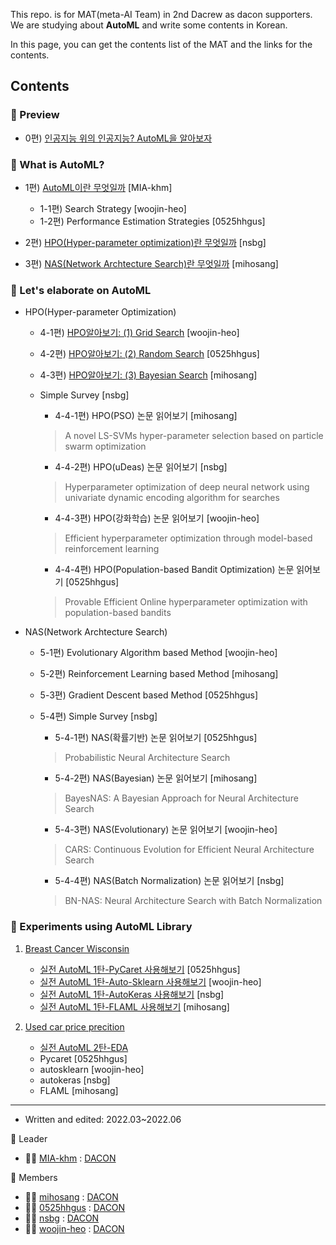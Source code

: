 This repo. is for MAT(meta-AI Team) in 2nd Dacrew as dacon supporters.
We are studying about __AutoML__ and write some contents in Korean.

In this page, you can get the contents list of the MAT and the links for the contents.

## Contents

### :gem: Preview

- 0편) [인공지능 위의 인공지능? AutoML을 알아보자](https://dacon.io/codeshare/4760?utm_source=dacrew&utm_medium=197941&utm_campaign=dacrew_2)

### :gem: What is AutoML?

- 1편) [AutoML이란 무엇일까](https://dacon.io/codeshare/4844?utm_source=dacrew&utm_medium=197941&utm_campaign=dacrew_2) [MIA-khm]

  - 1-1편) Search Strategy [woojin-heo]
  - 1-2편) Performance Estimation Strategies [0525hhgus]

- 2편) [HPO(Hyper-parameter optimization)란 무엇일까](https://dacon.io/codeshare/4863?utm_source=dacrew&utm_medium=197941&utm_campaign=dacrew_2) [nsbg]
- 3편) [NAS(Network Archtecture Search)란 무엇일까](https://dacon.io/codeshare/4879?utm_source=dacrew&utm_medium=197941&utm_campaign=dacrew_2) [mihosang]

### :gem: Let's elaborate on AutoML

- HPO(Hyper-parameter Optimization)

  - 4-1편) [HPO알아보기: (1) Grid Search](https://dacon.io/codeshare/4922?utm_source=dacrew&utm_medium=197941&utm_campaign=dacrew_2) [woojin-heo]
  - 4-2편) [HPO알아보기: (2) Random Search](https://dacon.io/codeshare/5122?utm_source=dacrew&utm_medium=197941&utm_campaign=dacrew_2) [0525hhgus]
  - 4-3편) [HPO알아보기: (3) Bayesian Search](https://dacon.io/codeshare/5125?utm_source=dacrew&utm_medium=197941&utm_campaign=dacrew_2) [mihosang]
  - Simple Survey [nsbg]
  
    - 4-4-1편) HPO(PSO) 논문 읽어보기 [mihosang]
    > A novel LS-SVMs hyper-parameter selection based on particle swarm optimization  
    - 4-4-2편) HPO(uDeas) 논문 읽어보기 [nsbg]
    > Hyperparameter optimization of deep neural network using univariate dynamic encoding algorithm for searches 
    - 4-4-3편) HPO(강화학습) 논문 읽어보기 [woojin-heo]
    > Efficient hyperparameter optimization through model-based reinforcement learning 
    - 4-4-4편) HPO(Population-based Bandit Optimization) 논문 읽어보기 [0525hhgus]
    > Provable Efficient Online hyperparameter optimization with population-based bandits 

- NAS(Network Archtecture Search)

  - 5-1편) Evolutionary Algorithm based Method [woojin-heo]
  - 5-2편) Reinforcement Learning based Method [mihosang]
  - 5-3편) Gradient Descent based Method [0525hhgus]
  - 5-4편) Simple Survey [nsbg]

    - 5-4-1편) NAS(확률기반) 논문 읽어보기 [0525hhgus]
    > Probabilistic Neural Architecture Search 
    - 5-4-2편) NAS(Bayesian) 논문 읽어보기 [mihosang]
    > BayesNAS: A Bayesian Approach for Neural Architecture Search 
    - 5-4-3편) NAS(Evolutionary) 논문 읽어보기 [woojin-heo]
    > CARS: Continuous Evolution for Efficient Neural Architecture Search 
    - 5-4-4편) NAS(Batch Normalization) 논문 읽어보기 [nsbg]
    > BN-NAS: Neural Architecture Search with Batch Normalization 
  
### :gem: Experiments using AutoML Library


1. [Breast Cancer Wisconsin](https://www.kaggle.com/datasets/uciml/breast-cancer-wisconsin-data)

    - [실전 AutoML 1탄-PyCaret 사용해보기](https://dacon.io/codeshare/5161?utm_source=dacrew&utm_medium=197941&utm_campaign=dacrew_2) [0525hhgus]
    - [실전 AutoML 1탄-Auto-Sklearn 사용해보기](https://dacon.io/codeshare/5160?utm_source=dacrew&utm_medium=197941&utm_campaign=dacrew_2) [woojin-heo]
    - [실전 AutoML 1탄-AutoKeras 사용해보기](https://dacon.io/codeshare/5126?utm_source=dacrew&utm_medium=197941&utm_campaign=dacrew_2) [nsbg]
    - [실전 AutoML 1탄-FLAML 사용해보기](https://dacon.io/codeshare/5162?utm_source=dacrew&utm_medium=197941&utm_campaign=dacrew_2) [mihosang]

2. [Used car price precition](https://dacon.io/competitions/official/235901/overview/description)
    - [실전 AutoML 2탄-EDA](https://dacon.io/competitions/official/235901/codeshare/5097?utm_source=dacrew&utm_medium=197941&utm_campaign=dacrew_2)
    - Pycaret [0525hhgus]
    - autosklearn [woojin-heo]
    - autokeras [nsbg]
    - FLAML [mihosang]


---

- Written and edited: 2022.03~2022.06

:seedling: Leader

  -  :woman_pilot: [MIA-khm](https://github.com/MIA-khm) : [DACON](https://dacon.io/myprofile/197941/home)

:seedling: Members

  - :man_student: [mihosang](https://github.com/mihosang) : [DACON](https://dacon.io/myprofile/63929/home)
  - :woman_student: [0525hhgus](https://github.com/0525hhgus) : [DACON](https://dacon.io/myprofile/315471/home)
  - :woman_student: [nsbg](https://github.com/nsbg) : [DACON](https://dacon.io/myprofile/407317/home)
  - :woman_student: [woojin-heo](https://github.com/woojin-heo) : [DACON](https://dacon.io/myprofile/424584/home)
  
